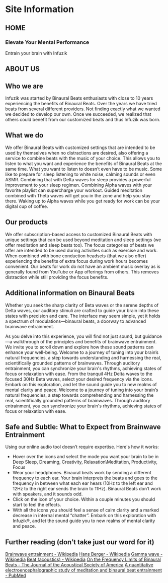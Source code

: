 # Site Information

## HOME

### Elevate Your Mental Performance

Entrain your brain with Infuzik

## ABOUT US

## Who we are

Infuzik was started by Binaural Beats enthusiasts with close to 10 years experiencing
the benefits of Binaural Beats. Over the years we have tried beats from several
different providers. Not finding exactly what we wanted we decided to develop our own.
Once we succeeded, we realized that others could benefit from our customized beats
and thus Infuzik was born.

## What we do

We offer Binaural Beats with customized settings that are intended to be used by
themselves when no distractions are desired, also offering a service to combine beats
with the music of your choice. This allows you to listen to what you want and
experience the benefits of Binaural Beats at the same time. What you want to listen to
doesn’t even have to be music. Some like to prepare for sleep listening to white noise,
calming sounds or even ASMR. Combining that with Delta waves for sleep provides a
powerful improvement to your sleep regimen. Combining Alpha waves with your
favorite playlist can supercharge your workout. Guided meditation combined with Theta
waves will get you in the zone and help you stay there. Waking up to Alpha waves
while you get ready for work can be your digital cup of coffee.

## Our products

We offer subscription-based access to customized Binaural Beats with unique settings
that can be used beyond meditation and sleep settings (we offer meditation and sleep
beats too). The focus categories of beats we offer are intended to be used during
activities such as exercise and work. When combined with bone conduction headsets
(that we also offer) experiencing the benefits of extra focus during work hours becomes
convenient. Our beats for work do not have an ambient music overlay as is generally
found from YouTube or App offerings from others. This removes distraction while still
providing the focus benefits.

## Additional information on Binaural Beats

Whether you seek the sharp clarity of Beta waves or the serene depths of Delta waves,
our auditory stimuli are crafted to guide your brain into these states with precision and
care. The interface may seem simple, yet it holds a spectrum of modulations—binaural
beats, a doorway to advanced brainwave entrainment.

As you delve into this experience, you will find not just sound, but guidance—a
walkthrough of the principles and benefits of brainwave entrainment. We invite you to
scroll down and explore how these sound patterns can enhance your well-being.
Welcome to a journey of tuning into your brain’s natural frequencies, a step towards
understanding and harnessing the real, scientifically grounded patterns of brainwaves.
Through auditory entrainment, you can synchronize your brain&#39;s rhythms, achieving
states of focus or relaxation with ease. From the tranquil 4Hz Delta waves to the
focused 30Hz Beta waves, select your desired frequency via the icons.
Embark on this exploration, and let the sound guide you to new realms of mental clarity
and peace.
Welcome to a journey of tuning into your brain’s natural frequencies, a step towards
comprehending and harnessing the real, scientifically grounded patterns of brainwaves.
Through auditory entrainment, you can synchronize your brain&#39;s rhythms, achieving
states of focus or relaxation with ease.

## Safe and Subtle: What to Expect from Brainwave Entrainment

Using our online audio tool doesn’t require expertise. Here&#39;s how it works:

- Hover over the icons and select the mode you want your brain to be in Deep
  Sleep, Dreaming, Creativity, Relaxation\Meditation, Productivity, Focus
- Wear your headphones. Binaural beats work by sending a different frequency to
  each ear. Your brain interprets the beats and goes to the frequency in between
  what each ear hears (10Hz to the left ear and 12Hz to the right ear sends the
  brain to 11Hz). Binaural Beats don’t work with speakers, and it sounds odd.
- Click on the icon of your choice. Within a couple minutes you should start to feel
  the effects.
- With all the icons you should feel a sense of calm clarity and a marked decrease
  in internal mental “chatter”.
  Embark on this exploration with Infuzik®, and let the sound guide you to new realms of
  mental clarity and peace.

## Further reading (don’t take just our word for it)

[Brainwave entrainment - Wikipedia](https://en.wikipedia.org/wiki/Brainwave_entrainment)
[Hans Berger - Wikipedia](https://en.wikipedia.org/wiki/Hans_Berger)
[Gamma wave - Wikipedia](https://en.wikipedia.org/wiki/Gamma_wave)
[Beat (acoustics) - Wikipedia](<https://en.wikipedia.org/wiki/Beat_(acoustics)>)
[On the Frequency Limits of Binaural Beats - The Journal of the Acoustical Society of America](https://pubs.aip.org/asa/jasa/article-abstract/22/4/468/619473/On-the-Frequency-Limits-of-Binaural-Beats)
[A quantitative electroencephalographic study of meditation and binaural beat entrainment - PubMed](https://pubmed.ncbi.nlm.nih.gov/21480784/)
